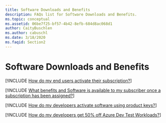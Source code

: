 ```yaml
---
title: Software Downloads and Benefits
description: FAQs list for Software Downloads and Benefits.
ms.topic: conceptual
ms.assetid: 06be7f25-bf57-4b42-8efb-684d8ac068d1
author: CaityBuschlen
ms.author: cabuschl
ms.date: 3/18/2020
ms.faqid: Section2
---
```


# Software Downloads and Benefits

[!INCLUDE [How do my end users activate their subscription?](includes/activating-subscriptions.md)]

[!INCLUDE [What benefits and Software is available to my subscriber once a subscription has been assigned?](includes/available-benefits.md)]

[!INCLUDE [How do my developers activate software using product keys?](includes/activating-with-keys.md)]

[!INCLUDE [How do my developers get 50% off Azure Dev Test Workloads?](includes/azure-dev-test-discount.md)]
